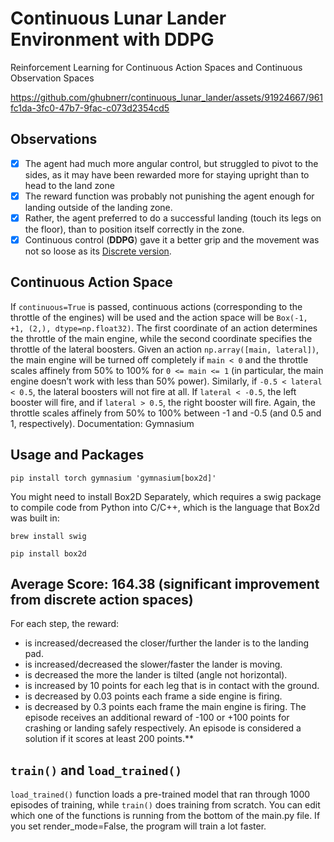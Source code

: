 # Continuous Lunar Lander Environment with DDPG
Reinforcement Learning for Continuous Action Spaces and Continuous Observation Spaces 



https://github.com/ghubnerr/continuous_lunar_lander/assets/91924667/961fc1da-3fc0-47b7-9fac-c073d2354cd5



## Observations
- [X] The agent had much more angular control, but struggled to pivot to the sides, as it may have been rewarded more for staying upright than to head to the land zone
- [X] The reward function was probably not punishing the agent enough for landing outside of the landing zone.
- [X] Rather, the agent preferred to do a successful landing (touch its legs on the floor), than to position itself correctly in the zone.
- [X] Continuous control (**DDPG**) gave it a better grip and the movement was not so loose as its [Discrete version](https://github.com/ghubnerr/lunar_lander).

## Continuous Action Space
If ```continuous=True``` is passed, continuous actions (corresponding to the throttle of the engines) will be used and the action space will be ```Box(-1, +1, (2,), dtype=np.float32)```. The first coordinate of an action determines the throttle of the main engine, while the second coordinate specifies the throttle of the lateral boosters. Given an action ```np.array([main, lateral])```, the main engine will be turned off completely if ```main < 0``` and the throttle scales affinely from 50% to 100% for ```0 <= main <= 1``` (in particular, the main engine doesn’t work with less than 50% power). Similarly, if ```-0.5 < lateral < 0.5```, the lateral boosters will not fire at all. If ```lateral < -0.5```, the left booster will fire, and if ```lateral > 0.5```, the right booster will fire. Again, the throttle scales affinely from 50% to 100% between -1 and -0.5 (and 0.5 and 1, respectively).
Documentation: Gymnasium
## Usage and Packages
```pip install torch gymnasium 'gymnasium[box2d]'```

You might need to install Box2D Separately, which requires a swig package to compile code from Python into C/C++, which is the language that Box2d was built in:

```brew install swig```

```pip install box2d```

## Average Score: 164.38 (significant improvement from discrete action spaces)
For each step, the reward:

- is increased/decreased the closer/further the lander is to the landing pad.
- is increased/decreased the slower/faster the lander is moving.
- is decreased the more the lander is tilted (angle not horizontal).
- is increased by 10 points for each leg that is in contact with the ground.
- is decreased by 0.03 points each frame a side engine is firing.
- is decreased by 0.3 points each frame the main engine is firing.
The episode receives an additional reward of -100 or +100 points for crashing or landing safely respectively. An episode is considered a solution if it scores at least 200 points.**

## ```train()``` and ```load_trained()```
```load_trained()``` function loads a pre-trained model that ran through 1000 episodes of training, while ```train()``` does training from scratch. You can edit which one of the functions is running from the bottom of the main.py file. If you set render_mode=False, the program will train a lot faster.
